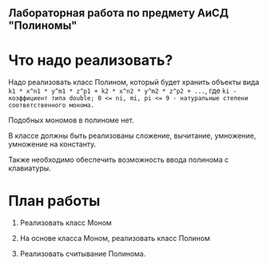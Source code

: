 ## Лабораторная работа по предмету АиСД "Полиномы"

# Что надо реализовать?

Надо реализовать класс Полином, который будет хранить объекты вида
`k1 * x^n1 * y^m1 * z^p1 + k2 * x^n2 * y^m2 * z^p2 + ...`,
где `ki - коэффициент типа double;
0 <= ni, mi, pi <= 9 - натуральные степени соответственного монома.`

Подобных мономов в полиноме нет.

В классе должны быть реализованы сложение, вычитание, умножение, умножение на константу.

Также необходимо обеспечить возможность ввода полинома с клавиатуры.

# План работы

1. Реализовать класс Моном

2. На основе класса Моном, реализовать класс Полином

3. Реализовать считывание Полинома.

